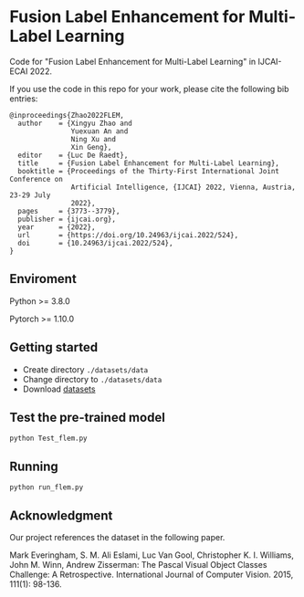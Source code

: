 # Fusion Label Enhancement for Multi-Label Learning

Code for "Fusion Label Enhancement for Multi-Label Learning" in IJCAI-ECAI 2022.

If you use the code in this repo for your work, please cite the following bib entries:

```
@inproceedings{Zhao2022FLEM,
  author    = {Xingyu Zhao and
               Yuexuan An and
               Ning Xu and
               Xin Geng},
  editor    = {Luc De Raedt},
  title     = {Fusion Label Enhancement for Multi-Label Learning},
  booktitle = {Proceedings of the Thirty-First International Joint Conference on
               Artificial Intelligence, {IJCAI} 2022, Vienna, Austria, 23-29 July
               2022},
  pages     = {3773--3779},
  publisher = {ijcai.org},
  year      = {2022},
  url       = {https://doi.org/10.24963/ijcai.2022/524},
  doi       = {10.24963/ijcai.2022/524},
}
```

## Enviroment

Python >= 3.8.0

Pytorch >= 1.10.0

## Getting started

- Create directory `./datasets/data`
- Change directory to `./datasets/data`
- Download [datasets](https://drive.google.com/drive/folders/1v2XAZX4d7GCDct5VzFPOxtcM4_2z2dVO?usp=sharing)


## Test the pre-trained model

```
python Test_flem.py
```

## Running

```
python run_flem.py
```


## Acknowledgment

Our project references the dataset in the following paper.

Mark Everingham, S. M. Ali Eslami, Luc Van Gool, Christopher K. I. Williams, John M. Winn, Andrew Zisserman:
The Pascal Visual Object Classes Challenge: A Retrospective. International Journal of Computer Vision. 2015, 111(1): 98-136.

